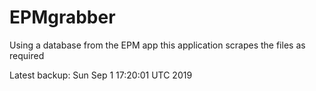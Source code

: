 # EPMgrabber
Using a database from the EPM app this application scrapes the files as required


Latest backup: Sun Sep 1 17:20:01 UTC 2019
